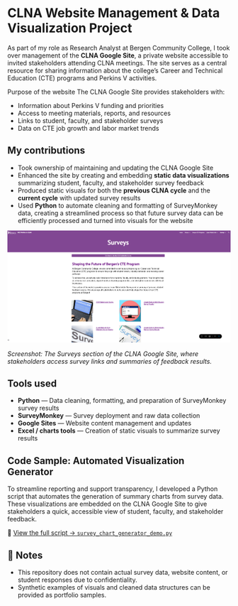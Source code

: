 # CLNA Website Management & Data Visualization Project

As part of my role as Research Analyst at Bergen Community College, I took over management of the **CLNA Google Site**, a private website accessible to invited stakeholders attending CLNA meetings. The site serves as a central resource for sharing information about the college’s Career and Technical Education (CTE) programs and Perkins V activities.

Purpose of the website
The CLNA Google Site provides stakeholders with:
- Information about Perkins V funding and priorities
- Access to meeting materials, reports, and resources
- Links to student, faculty, and stakeholder surveys
- Data on CTE job growth and labor market trends

## My contributions
- Took ownership of maintaining and updating the CLNA Google Site
- Enhanced the site by creating and embedding **static data visualizations** summarizing student, faculty, and stakeholder survey feedback
- Produced static visuals for both the **previous CLNA cycle** and the **current cycle** with updated survey results
- Used **Python** to automate cleaning and formatting of SurveyMonkey data, creating a streamlined process so that future survey data can be efficiently processed and turned into visuals for the website

![CLNA Google Site Surveys Page](clna-website-surveys-page.png)

*Screenshot: The Surveys section of the CLNA Google Site, where stakeholders access survey links and summaries of feedback results.*


## Tools used
- **Python** — Data cleaning, formatting, and preparation of SurveyMonkey survey results
- **SurveyMonkey** — Survey deployment and raw data collection
- **Google Sites** — Website content management and updates
- **Excel / charts tools** — Creation of static visuals to summarize survey results

## Code Sample: Automated Visualization Generator
To streamline reporting and support transparency, I developed a Python script that automates the generation of summary charts from survey data. These visualizations are embedded on the CLNA Google Site to give stakeholders a quick, accessible view of student, faculty, and stakeholder feedback.

📄 [View the full script → `survey_chart_generator_demo.py`](./survey_chart_generator_demo.py)


## 📌 Notes
- This repository does not contain actual survey data, website content, or student responses due to confidentiality.
- Synthetic examples of visuals and cleaned data structures can be provided as portfolio samples.

